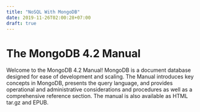 ```yaml
---
title: "NoSQL With MongoDB"
date: 2019-11-26T02:00:28+07:00
draft: true
---
```

# The MongoDB 4.2 Manual #

Welcome to the MongoDB 4.2 Manual! MongoDB is a document database designed for ease of development and scaling. The Manual introduces key concepts in MongoDB, presents the query language, and provides operational and administrative considerations and procedures as well as a comprehensive reference section. The manual is also available as HTML tar.gz and EPUB.